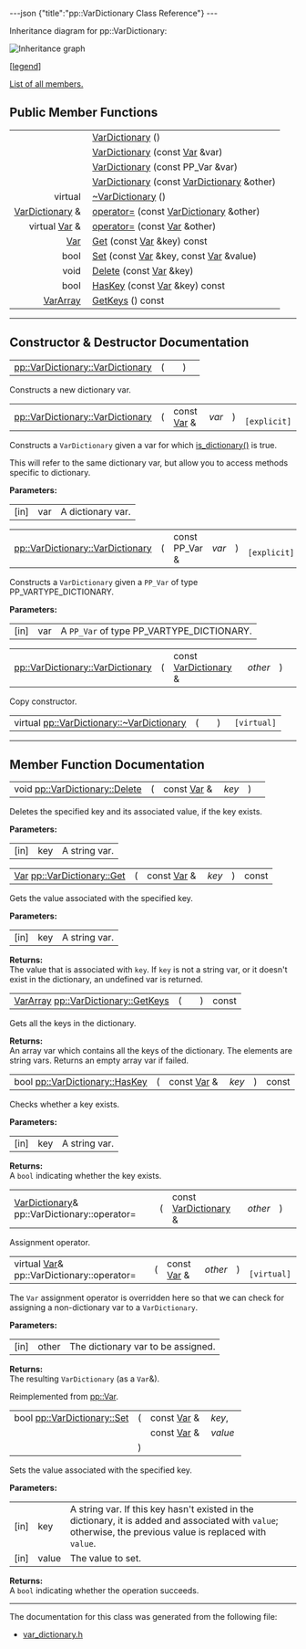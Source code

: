 ---json {"title":"pp::VarDictionary Class Reference"} ---

Inheritance diagram for pp::VarDictionary:

![Inheritance graph](/docs/native-client/pepper_beta/cpp/classpp_1_1_var_dictionary__inherit__graph.png)

<span class="legend">\[[legend](/docs/native-client/pepper_beta/cpp/graph_legend/)\]</span>

[List of all members.](/docs/native-client/pepper_beta/cpp/classpp_1_1_var_dictionary-members/)

Public Member Functions
-----------------------

<table><tbody><tr class="odd"><td style="text-align: right;"> </td><td><a href="/docs/native-client/pepper_beta/cpp/classpp_1_1_var_dictionary#a8687ca12c7d53653e7ea164ca13c86f8" class="el">VarDictionary</a> ()</td></tr><tr class="even"><td style="text-align: right;"> </td><td><a href="/docs/native-client/pepper_beta/cpp/classpp_1_1_var_dictionary#ae90f19faf752428dce18ab319a421aa7" class="el">VarDictionary</a> (const <a href="/docs/native-client/pepper_beta/cpp/classpp_1_1_var/" class="el">Var</a> &amp;var)</td></tr><tr class="odd"><td style="text-align: right;"> </td><td><a href="/docs/native-client/pepper_beta/cpp/classpp_1_1_var_dictionary#aaca1887754d80b56503cd0c329397f74" class="el">VarDictionary</a> (const PP_Var &amp;var)</td></tr><tr class="even"><td style="text-align: right;"> </td><td><a href="/docs/native-client/pepper_beta/cpp/classpp_1_1_var_dictionary#a42546bb501a2e5d74f1092e88cf162ac" class="el">VarDictionary</a> (const <a href="/docs/native-client/pepper_beta/cpp/classpp_1_1_var_dictionary/" class="el">VarDictionary</a> &amp;other)</td></tr><tr class="odd"><td style="text-align: right;">virtual </td><td><a href="/docs/native-client/pepper_beta/cpp/classpp_1_1_var_dictionary#adc8bdb1aee0e5deaee3b88a755cbc9ff" class="el">~VarDictionary</a> ()</td></tr><tr class="even"><td style="text-align: right;"><a href="/docs/native-client/pepper_beta/cpp/classpp_1_1_var_dictionary/" class="el">VarDictionary</a> &amp; </td><td><a href="/docs/native-client/pepper_beta/cpp/classpp_1_1_var_dictionary#a0fc59e6a9751d35815e0bfa4a0d06217" class="el">operator=</a> (const <a href="/docs/native-client/pepper_beta/cpp/classpp_1_1_var_dictionary/" class="el">VarDictionary</a> &amp;other)</td></tr><tr class="odd"><td style="text-align: right;">virtual <a href="/docs/native-client/pepper_beta/cpp/classpp_1_1_var/" class="el">Var</a> &amp; </td><td><a href="/docs/native-client/pepper_beta/cpp/classpp_1_1_var_dictionary#a689815e0b4e50e2f1e9aaa8b1ef34e00" class="el">operator=</a> (const <a href="/docs/native-client/pepper_beta/cpp/classpp_1_1_var/" class="el">Var</a> &amp;other)</td></tr><tr class="even"><td style="text-align: right;"><a href="/docs/native-client/pepper_beta/cpp/classpp_1_1_var/" class="el">Var</a> </td><td><a href="/docs/native-client/pepper_beta/cpp/classpp_1_1_var_dictionary#a2221719e6c6f35e4333f426f8366451b" class="el">Get</a> (const <a href="/docs/native-client/pepper_beta/cpp/classpp_1_1_var/" class="el">Var</a> &amp;key) const</td></tr><tr class="odd"><td style="text-align: right;">bool </td><td><a href="/docs/native-client/pepper_beta/cpp/classpp_1_1_var_dictionary#a5655feba6620abf7654d008e245971d8" class="el">Set</a> (const <a href="/docs/native-client/pepper_beta/cpp/classpp_1_1_var/" class="el">Var</a> &amp;key, const <a href="/docs/native-client/pepper_beta/cpp/classpp_1_1_var/" class="el">Var</a> &amp;value)</td></tr><tr class="even"><td style="text-align: right;">void </td><td><a href="/docs/native-client/pepper_beta/cpp/classpp_1_1_var_dictionary#a1a3c22688159becedcb855fa78619c8c" class="el">Delete</a> (const <a href="/docs/native-client/pepper_beta/cpp/classpp_1_1_var/" class="el">Var</a> &amp;key)</td></tr><tr class="odd"><td style="text-align: right;">bool </td><td><a href="/docs/native-client/pepper_beta/cpp/classpp_1_1_var_dictionary#a3fd937b874ff4c5361e5b0e21829bd6a" class="el">HasKey</a> (const <a href="/docs/native-client/pepper_beta/cpp/classpp_1_1_var/" class="el">Var</a> &amp;key) const</td></tr><tr class="even"><td style="text-align: right;"><a href="/docs/native-client/pepper_beta/cpp/classpp_1_1_var_array/" class="el">VarArray</a> </td><td><a href="/docs/native-client/pepper_beta/cpp/classpp_1_1_var_dictionary#a90073effa08ca9664e357027ba4c8c48" class="el">GetKeys</a> () const</td></tr></tbody></table>

------------------------------------------------------------------------

Constructor & Destructor Documentation
--------------------------------------

<span id="a8687ca12c7d53653e7ea164ca13c86f8" class="anchor" style="margin: 0;"></span>

<table><tbody><tr class="odd"><td><a href="/docs/native-client/pepper_beta/cpp/classpp_1_1_var_dictionary#a8687ca12c7d53653e7ea164ca13c86f8" class="el">pp::VarDictionary::VarDictionary</a></td><td>(</td><td></td><td>)</td><td></td></tr></tbody></table>

Constructs a new dictionary var.

<span id="ae90f19faf752428dce18ab319a421aa7" class="anchor" style="margin: 0;"></span>

<table><tbody><tr class="odd"><td><a href="/docs/native-client/pepper_beta/cpp/classpp_1_1_var_dictionary#a8687ca12c7d53653e7ea164ca13c86f8" class="el">pp::VarDictionary::VarDictionary</a></td><td>(</td><td>const <a href="/docs/native-client/pepper_beta/cpp/classpp_1_1_var/" class="el">Var</a> &amp; </td><td><em>var</em></td><td>)</td><td><code> [explicit]</code></td></tr></tbody></table>

Constructs a `VarDictionary` given a var for which <a href="/docs/native-client/pepper_beta/cpp/classpp_1_1_var#ae061050e5deaac345eb089b9cd8796ea" class="el" title="This function determines if this Var is a dictionary.">is_dictionary()</a> is true.

This will refer to the same dictionary var, but allow you to access methods specific to dictionary.

**Parameters:**  
<table><tbody><tr class="odd"><td>[in]</td><td>var</td><td>A dictionary var.</td></tr></tbody></table>

<span id="aaca1887754d80b56503cd0c329397f74" class="anchor" style="margin: 0;"></span>

<table><tbody><tr class="odd"><td><a href="/docs/native-client/pepper_beta/cpp/classpp_1_1_var_dictionary#a8687ca12c7d53653e7ea164ca13c86f8" class="el">pp::VarDictionary::VarDictionary</a></td><td>(</td><td>const PP_Var &amp; </td><td><em>var</em></td><td>)</td><td><code> [explicit]</code></td></tr></tbody></table>

Constructs a `VarDictionary` given a `PP_Var` of type PP\_VARTYPE\_DICTIONARY.

**Parameters:**  
<table><tbody><tr class="odd"><td>[in]</td><td>var</td><td>A <code>PP_Var</code> of type PP_VARTYPE_DICTIONARY.</td></tr></tbody></table>

<span id="a42546bb501a2e5d74f1092e88cf162ac" class="anchor" style="margin: 0;"></span>

<table><tbody><tr class="odd"><td><a href="/docs/native-client/pepper_beta/cpp/classpp_1_1_var_dictionary#a8687ca12c7d53653e7ea164ca13c86f8" class="el">pp::VarDictionary::VarDictionary</a></td><td>(</td><td>const <a href="/docs/native-client/pepper_beta/cpp/classpp_1_1_var_dictionary/" class="el">VarDictionary</a> &amp; </td><td><em>other</em></td><td>)</td><td></td></tr></tbody></table>

Copy constructor.

<span id="adc8bdb1aee0e5deaee3b88a755cbc9ff" class="anchor" style="margin: 0;"></span>

<table><tbody><tr class="odd"><td>virtual <a href="/docs/native-client/pepper_beta/cpp/classpp_1_1_var_dictionary#adc8bdb1aee0e5deaee3b88a755cbc9ff" class="el">pp::VarDictionary::~VarDictionary</a></td><td>(</td><td></td><td>)</td><td><code> [virtual]</code></td></tr></tbody></table>

------------------------------------------------------------------------

Member Function Documentation
-----------------------------

<span id="a1a3c22688159becedcb855fa78619c8c" class="anchor" style="margin: 0;"></span>

<table><tbody><tr class="odd"><td>void <a href="/docs/native-client/pepper_beta/cpp/classpp_1_1_var_dictionary#a1a3c22688159becedcb855fa78619c8c" class="el">pp::VarDictionary::Delete</a></td><td>(</td><td>const <a href="/docs/native-client/pepper_beta/cpp/classpp_1_1_var/" class="el">Var</a> &amp; </td><td><em>key</em></td><td>)</td><td></td></tr></tbody></table>

Deletes the specified key and its associated value, if the key exists.

**Parameters:**  
<table><tbody><tr class="odd"><td>[in]</td><td>key</td><td>A string var.</td></tr></tbody></table>

<span id="a2221719e6c6f35e4333f426f8366451b" class="anchor" style="margin: 0;"></span>

<table><tbody><tr class="odd"><td><a href="/docs/native-client/pepper_beta/cpp/classpp_1_1_var/" class="el">Var</a> <a href="/docs/native-client/pepper_beta/cpp/classpp_1_1_var_dictionary#a2221719e6c6f35e4333f426f8366451b" class="el">pp::VarDictionary::Get</a></td><td>(</td><td>const <a href="/docs/native-client/pepper_beta/cpp/classpp_1_1_var/" class="el">Var</a> &amp; </td><td><em>key</em></td><td>)</td><td>const</td></tr></tbody></table>

Gets the value associated with the specified key.

**Parameters:**  
<table><tbody><tr class="odd"><td>[in]</td><td>key</td><td>A string var.</td></tr></tbody></table>

<!-- -->

**Returns:**  
The value that is associated with `key`. If `key` is not a string var, or it doesn't exist in the dictionary, an undefined var is returned.

<span id="a90073effa08ca9664e357027ba4c8c48" class="anchor" style="margin: 0;"></span>

<table><tbody><tr class="odd"><td><a href="/docs/native-client/pepper_beta/cpp/classpp_1_1_var_array/" class="el">VarArray</a> <a href="/docs/native-client/pepper_beta/cpp/classpp_1_1_var_dictionary#a90073effa08ca9664e357027ba4c8c48" class="el">pp::VarDictionary::GetKeys</a></td><td>(</td><td></td><td>)</td><td>const</td></tr></tbody></table>

Gets all the keys in the dictionary.

**Returns:**  
An array var which contains all the keys of the dictionary. The elements are string vars. Returns an empty array var if failed.

<span id="a3fd937b874ff4c5361e5b0e21829bd6a" class="anchor" style="margin: 0;"></span>

<table><tbody><tr class="odd"><td>bool <a href="/docs/native-client/pepper_beta/cpp/classpp_1_1_var_dictionary#a3fd937b874ff4c5361e5b0e21829bd6a" class="el">pp::VarDictionary::HasKey</a></td><td>(</td><td>const <a href="/docs/native-client/pepper_beta/cpp/classpp_1_1_var/" class="el">Var</a> &amp; </td><td><em>key</em></td><td>)</td><td>const</td></tr></tbody></table>

Checks whether a key exists.

**Parameters:**  
<table><tbody><tr class="odd"><td>[in]</td><td>key</td><td>A string var.</td></tr></tbody></table>

<!-- -->

**Returns:**  
A `bool` indicating whether the key exists.

<span id="a0fc59e6a9751d35815e0bfa4a0d06217" class="anchor" style="margin: 0;"></span>

<table><tbody><tr class="odd"><td><a href="/docs/native-client/pepper_beta/cpp/classpp_1_1_var_dictionary/" class="el">VarDictionary</a>&amp; pp::VarDictionary::operator=</td><td>(</td><td>const <a href="/docs/native-client/pepper_beta/cpp/classpp_1_1_var_dictionary/" class="el">VarDictionary</a> &amp; </td><td><em>other</em></td><td>)</td><td></td></tr></tbody></table>

Assignment operator.

<span id="a689815e0b4e50e2f1e9aaa8b1ef34e00" class="anchor" style="margin: 0;"></span>

<table><tbody><tr class="odd"><td>virtual <a href="/docs/native-client/pepper_beta/cpp/classpp_1_1_var/" class="el">Var</a>&amp; pp::VarDictionary::operator=</td><td>(</td><td>const <a href="/docs/native-client/pepper_beta/cpp/classpp_1_1_var/" class="el">Var</a> &amp; </td><td><em>other</em></td><td>)</td><td><code> [virtual]</code></td></tr></tbody></table>

The `Var` assignment operator is overridden here so that we can check for assigning a non-dictionary var to a `VarDictionary`.

**Parameters:**  
<table><tbody><tr class="odd"><td>[in]</td><td>other</td><td>The dictionary var to be assigned.</td></tr></tbody></table>

<!-- -->

**Returns:**  
The resulting `VarDictionary` (as a `Var`&).

Reimplemented from <a href="/docs/native-client/pepper_beta/cpp/classpp_1_1_var#a65601024610f1625c9945acb8725d7c4" class="el">pp::Var</a>.

<span id="a5655feba6620abf7654d008e245971d8" class="anchor" style="margin: 0;"></span>

<table><tbody><tr class="odd"><td>bool <a href="/docs/native-client/pepper_beta/cpp/classpp_1_1_var_dictionary#a5655feba6620abf7654d008e245971d8" class="el">pp::VarDictionary::Set</a></td><td>(</td><td>const <a href="/docs/native-client/pepper_beta/cpp/classpp_1_1_var/" class="el">Var</a> &amp; </td><td><em>key</em>,</td></tr><tr class="even"><td></td><td></td><td>const <a href="/docs/native-client/pepper_beta/cpp/classpp_1_1_var/" class="el">Var</a> &amp; </td><td><em>value</em> </td></tr><tr class="odd"><td></td><td>)</td><td></td><td></td></tr></tbody></table>

Sets the value associated with the specified key.

**Parameters:**  
<table><tbody><tr class="odd"><td>[in]</td><td>key</td><td>A string var. If this key hasn't existed in the dictionary, it is added and associated with <code>value</code>; otherwise, the previous value is replaced with <code>value</code>.</td></tr><tr class="even"><td>[in]</td><td>value</td><td>The value to set.</td></tr></tbody></table>

<!-- -->

**Returns:**  
A `bool` indicating whether the operation succeeds.

------------------------------------------------------------------------

The documentation for this class was generated from the following file:

-   <a href="/docs/native-client/pepper_beta/cpp/var__dictionary_8h/" class="el">var_dictionary.h</a>
